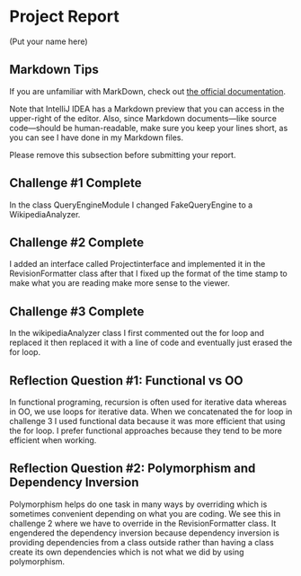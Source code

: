 # Project Report

(Put your name here)

## Markdown Tips

If you are unfamiliar with MarkDown, check out 
[the official documentation](https://guides.github.com/features/mastering-markdown/).

Note that IntelliJ IDEA has a Markdown preview that you can access in 
the upper-right of the editor. Also, since Markdown documents&mdash;like
source code&mdash;should be human-readable, make sure you keep your lines
short, as you can see I have done in my Markdown files.

Please remove this subsection before submitting your report. 

## Challenge #1 Complete

In the class QueryEngineModule I changed FakeQueryEngine to a WikipediaAnalyzer.

## Challenge #2 Complete

I added an interface called Projectinterface and implemented it in the RevisionFormatter class
after that I fixed up the format of the time stamp to make what you are reading make more sense
 to the viewer.


## Challenge #3 Complete

In the wikipediaAnalyzer class I first commented out the for loop and replaced it then replaced it with a 
line of code and eventually just erased the for loop.

## Reflection Question #1: Functional vs OO

In functional programing, recursion is often used for iterative data whereas in OO,
we use loops for iterative data. When we concatenated the for loop in challenge 3 I used
functional data because it was more efficient that using the for loop. I prefer functional
approaches because they tend to be more efficient when working.


## Reflection Question #2: Polymorphism and Dependency Inversion

Polymorphism helps do one task in many ways by overriding which is sometimes convenient depending 
on what you are coding. We see this in challenge 2 where we have to override in the RevisionFormatter
class. It engendered the dependency inversion because dependency inversion is providing dependencies from 
a class outside rather than having a class create its own dependencies which is not what we did by using
polymorphism.



